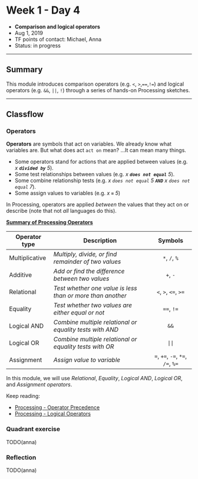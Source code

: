 # Week 1 - Day 4

* **Comparison and logical operators** 
* Aug 1, 2019
* TF points of contact: Michael, Anna
* Status: in progress

---

## Summary
This module introduces comparison operators (e.g. `<`, `>`,`==`,`!=`) and logical operators (e.g. `&&`, `||`, `!`) through a series of hands-on Processing sketches.

---

## Classflow

### Operators

**Operators** are symbols that act on variables. We already know what variables are. But what does act `act on` mean? ...It can mean many things.

* Some operators stand for actions that are applied between values (e.g. *x **`divided by`** 5*).
* Some test relationships between values (e.g. *x **`does not equal`** 5*).
* Some combine relationship tests (e.g. *x `does not equal` 5 **`AND`** x `does not equal` 7*).
* Some assign values to variables (e.g. *x **`=`** 5*)

In Processing, operators are applied *between* the values that they act on or describe (note that not *all* languages do this).

[**Summary of Processing Operators**][1]

| Operator type  | Description | Symbols |
| -------------- | ----------- | :------:|
| Multiplicative | *Multiply, divide, or find remainder of two values* | `*`, `/`, `%` |
| Additive       | *Add or find the difference between two values* | `+`, `-` |
| Relational     | *Test whether one value is less than or more than another* | `<`, `>`, `<=`, `>=` |
| Equality       | *Test whether two values are either equal or not* | `==`, `!=` |
| Logical AND    | *Combine multiple relational or equality tests with AND* | `&&` |
| Logical OR     | *Combine multiple relational or equality tests with OR* | `\|\|` |
| Assignment     | *Assign value to variable* | `=`, `+=`, `-=`, `*=`, `/=`, `%=` |

In this module, we will use *Relational*, *Equality*, *Logical AND*, *Logical OR*, and *Assignment operators*.

Keep reading:
* [Processing - Operator Precedence](https://processing.org/examples/operatorprecedence.html)
* [Processing - Logical Operators](https://processing.org/examples/logicaloperators.html)


### Quadrant exercise
TODO(anna)

### Reflection
TODO(anna)


[1]: https://processing.org/examples/operatorprecedence.html
[2]: https://processing.org/examples/logicaloperators.html
